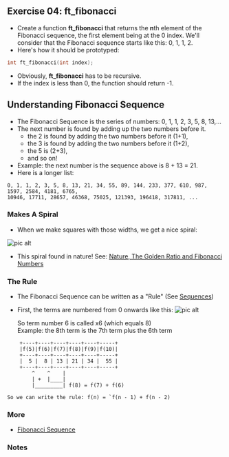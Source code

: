 ## Exercise 04: ft_fibonacci
- Create a function **ft_fibonacci** that returns the **n**th element of the Fibonacci sequence, the first element being at the 0 index. We'll consider that the Fibonacci sequence starts like this: 0, 1, 1, 2.
- Here's how it should be prototyped:
```C
int	ft_fibonacci(int index);
```
- Obviously, **ft_fibonacci** has to be recursive.
- If the index is less than 0, the function should return -1.

## Understanding Fibonacci Sequence
- The Fibonacci Sequence is the series of numbers: 0, 1, 1, 2, 3, 5, 8, 13,...
- The next number is found by adding up the two numbers before it.
	- the 2 is found by adding the two numbers before it (1+1),
	- the 3 is found by adding the two numbers before it (1+2),
	- the 5 is (2+3),
	- and so on!
- Example: the next number is the sequence above is 8 + 13 = 21.
- Here is a longer list:
```
0, 1, 1, 2, 3, 5, 8, 13, 21, 34, 55, 89, 144, 233, 377, 610, 987, 1597, 2584, 4181, 6765, 
10946, 17711, 28657, 46368, 75025, 121393, 196418, 317811, ...
```

### Makes A Spiral
- When we make squares with those widths, we get a nice spiral:

 ![pic alt](https://github.com/achrafelkhnissi/Computer-Science/blob/master/1337/imgs/fibonacci.jpg)

- This spiral found in nature! See: [Nature, The Golden Ratio and Fibonacci Numbers](https://www.mathsisfun.com/numbers/nature-golden-ratio-fibonacci.html)

### The Rule
- The Fibonacci Sequence can be written as a "Rule" (See [Sequences](https://www.mathsisfun.com/algebra/sequences-series.html))
- First, the terms are numbered from 0 onwards like this:
   ![pic alt](https://github.com/achrafelkhnissi/Computer-Science/blob/master/1337/imgs/fib_b%26w.png)

	So term number 6 is called x6 (which equals 8)\
	Example: the 8th term is the 7th term plus the 6th term

```
	+----+----+----+----+----+-----+
	|f(5)|f(6)|f(7)|f(8)|f(9)|f(10)|
	+----+----+----+----+----+-----+
	|  5 |  8 | 13 | 21 | 34 |  55 |
	+----+----+----+----+----+-----+
		^    ^	  |
		| +  |____|	
		|_________| f(8) = f(7) + f(6)

```

	So we can write the rule: f(n) = `f(n - 1) + f(n - 2)


### More
- [Fibonacci Sequence](https://www.mathsisfun.com/numbers/fibonacci-sequence.html)

### Notes